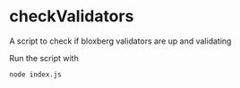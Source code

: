 # checkValidators
A script to check if bloxberg validators are up and validating

Run the script with
```
node index.js
```

